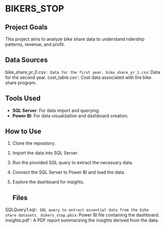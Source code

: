 # BIKERS_STOP

## Project Goals
This project aims to analyze bike share data to understand ridership patterns, revenue, and profit.

## Data Sources
bike_share_yr_0.csv`: Data for the first year.
bike_share_yr_1.csv`: Data for the second year.
cost_table.csv`: Cost data associated with the bike share program.

## Tools Used
- **SQL Server**: For data import and querying.
- **Power BI**: For data visualization and dashboard creation.

## How to Use
1. Clone the repository.
2. Import the data into SQL Server.
3. Run the provided SQL query to extract the necessary data.
4. Connect the SQL Server to Power BI and load the data.
5. Explore the dashboard for insights.

   ## Files
SQLQuery1.sql`: SQL query to extract essential data from the bike share datasets.
bikers_stop.pbix`: Power BI file containing the dashboard.
insights.pdf`: A PDF report summarizing the insights derived from the data.
